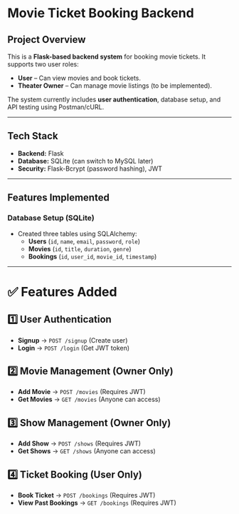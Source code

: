 #  Movie Ticket Booking Backend

##  Project Overview
This is a **Flask-based backend system** for booking movie tickets. It supports two user roles:  
- **User** – Can view movies and book tickets.  
- **Theater Owner** – Can manage movie listings (to be implemented).  

The system currently includes **user authentication**, database setup, and API testing using Postman/cURL.

---

##  Tech Stack
- **Backend:** Flask  
- **Database:** SQLite (can switch to MySQL later)  
- **Security:** Flask-Bcrypt (password hashing), JWT

---

##  Features Implemented
###  Database Setup (SQLite)
- Created three tables using SQLAlchemy:
  - **Users** (`id`, `name`, `email`, `password`, `role`)
  - **Movies** (`id`, `title`, `duration`, `genre`)
  - **Bookings** (`id`, `user_id`, `movie_id`, `timestamp`)  

---

# ✅ Features Added  

## 1️⃣ User Authentication  
- **Signup** → `POST /signup` (Create user)  
- **Login** → `POST /login` (Get JWT token)  

## 2️⃣ Movie Management (Owner Only)  
- **Add Movie** → `POST /movies` (Requires JWT)  
- **Get Movies** → `GET /movies` (Anyone can access)  

## 3️⃣ Show Management (Owner Only)  
- **Add Show** → `POST /shows` (Requires JWT)  
- **Get Shows** → `GET /shows` (Anyone can access)  

## 4️⃣ Ticket Booking (User Only)  
- **Book Ticket** → `POST /bookings` (Requires JWT)  
- **View Past Bookings** → `GET /bookings` (Requires JWT)  


